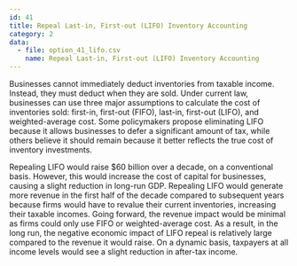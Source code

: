 ```yaml
---
id: 41
title: Repeal Last-in, First-out (LIFO) Inventory Accounting
category: 2
data:
  - file: option_41_lifo.csv
    name: Repeal Last-in, First-out (LIFO) Inventory Accounting
---
```


Businesses cannot immediately deduct inventories from taxable income. Instead, they must deduct when they are sold. Under current law, businesses can use three major assumptions to calculate the cost of inventories sold: first-in, first-out (FIFO), last-in, first-out (LIFO), and weighted-average cost. Some policymakers propose eliminating LIFO because it allows businesses to defer a significant amount of tax, while others believe it should remain because it better reflects the true cost of inventory investments.

Repealing LIFO would raise $60 billion over a decade, on a conventional basis. However, this would increase the cost of capital for businesses, causing a slight reduction in long-run GDP. Repealing LIFO would generate more revenue in the first half of the decade compared to subsequent years because firms would have to revalue their current inventories, increasing their taxable incomes. Going forward, the revenue impact would be minimal as firms could only use FIFO or weighted-average cost. As a result, in the long run, the negative economic impact of LIFO repeal is relatively large compared to the revenue it would raise. On a dynamic basis, taxpayers at all income levels would see a slight reduction in after-tax income.
